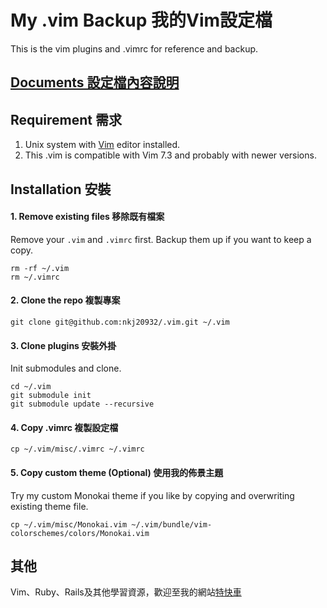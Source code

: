 # My .vim Backup 我的Vim設定檔

This is the vim plugins and .vimrc for reference and backup.

## [Documents 設定檔內容說明](/document/welcome.md)

## Requirement 需求

1. Unix system with [Vim](http://www.vim.org/) editor installed.
2. This .vim is compatible with Vim 7.3 and probably with newer versions. 

## Installation 安裝

#### 1. Remove existing files 移除既有檔案

Remove your `.vim` and `.vimrc` first. Backup them up if you want to keep a copy.

```
rm -rf ~/.vim
rm ~/.vimrc
```

#### 2. Clone the repo 複製專案

```
git clone git@github.com:nkj20932/.vim.git ~/.vim
```

#### 3. Clone plugins 安裝外掛

Init submodules and clone.

```
cd ~/.vim
git submodule init
git submodule update --recursive
```

#### 4. Copy .vimrc 複製設定檔

```
cp ~/.vim/misc/.vimrc ~/.vimrc
```

#### 5. Copy custom theme (Optional) 使用我的佈景主題

Try my custom Monokai theme if you like by copying and overwriting existing theme file.

```
cp ~/.vim/misc/Monokai.vim ~/.vim/bundle/vim-colorschemes/colors/Monokai.vim
```

## 其他

Vim、Ruby、Rails及其他學習資源，歡迎至我的網站[特快車](http://motion-express.com)
